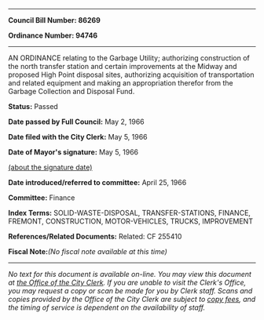 

********

**Council Bill Number: 86269**
   
**Ordinance Number: 94746**
********

 AN ORDINANCE relating to the Garbage Utility; authorizing construction of the north transfer station and certain improvements at the Midway and proposed High Point disposal sites, authorizing acquisition of transportation and related equipment and making an appropriation therefor from the Garbage Collection and Disposal Fund.

**Status:** Passed
   
**Date passed by Full Council:** May 2, 1966
   
**Date filed with the City Clerk:** May 5, 1966
   
**Date of Mayor's signature:** May 5, 1966
   
[(about the signature date)](/~public/approvaldate.htm)
   
   
   
**Date introduced/referred to committee:** April 25, 1966
   
**Committee:** Finance
   
   
**Index Terms:** SOLID-WASTE-DISPOSAL, TRANSFER-STATIONS, FINANCE, FREMONT, CONSTRUCTION, MOTOR-VEHICLES, TRUCKS, IMPROVEMENT

**References/Related Documents:** Related: CF 255410

**Fiscal Note:**_(No fiscal note available at this time)_
********

_No text for this document is available on-line. You may view this document at [the Office of the City Clerk](http://www.seattle.gov/leg/clerk/contactUs.htm). If you are unable to visit the Clerk's Office, you may request a copy or scan be made for you by Clerk staff. Scans and copies provided by the Office of the City Clerk are subject to [copy fees](http://clerk.seattle.gov/~public/clerkfees.htm), and the timing of service is dependent on the availability of staff._

